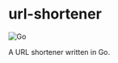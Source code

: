 # url-shortener

![Go](https://github.com/theantichris/url-shortener/workflows/Go/badge.svg)

A URL shortener written in Go.
